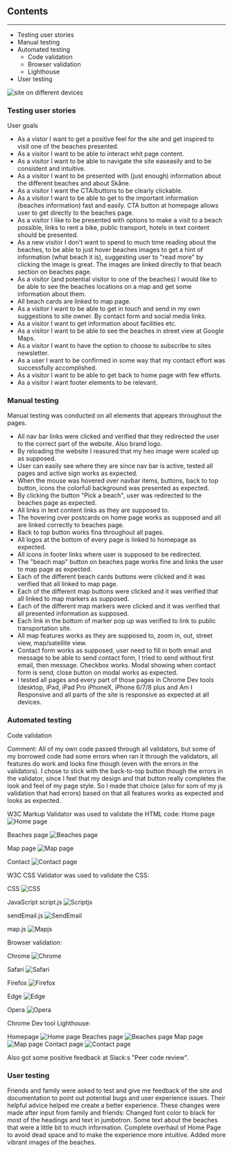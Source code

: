 ## Contents

___

* Testing user stories 
* Manual testing
* Automated testing
    * Code validation
    * Browser validation
    * Lighthouse
* User testing

![site on different devices](assets/images/mock_up.png) 

### Testing user stories

User goals

* As a vistor I want to get a positive feel for the site and get inspired to visit one of the beaches presented.
* As a visitor I want to be able to interact whit page content.
* As a visitor I want to be able to navigate the site easeasily and to be consistent and intuitive.
* As a visitor I want to be presented with (just enough) information about the different beaches and about Skåne.
* As a visitor I want the CTA/buttons to be clearly clickable. 
* As a visitor I want to be able to get to the important information (beaches information) fast and easily. CTA button at homepage allows user to get directly to the beaches page. 
* As a visitor I like to be presented with options to make a visit to a beach possible, links to rent a bike, public transport, hotels in text content should be presented. 
* As a new visitor I don't want to spend to much time reading about the beaches, to be able to just hover beaches images to get a hint of information (what beach it is), suggesting user to "read more" by clicking the image is great. The images are linked directly to that beach section on beaches page.
* As a visitor (and potential visitor to one of the beaches) I would like to be able to see the beaches locations on a map and get some information about them. 
* All beach cards are linked to map page.
* As a visitor I want to be able to get in touch and send in my own suggestions to site owner. By contact form and social media links. 
* As a visitor I want to get information about facilities etc.
* As a visitor I want to be able to see the beaches in street view at Google Maps.
* As a visitor I want to have the option to choose to subscribe to sites newsletter.  
* As a user I want to be confirmed in some way that my contact effort was successfully accomplished. 
* As a visitor I want to be able to get back to home page with few efforts. 
* As a visitor I want footer elements to be relevant. 


### Manual testing 

Manual testing was conducted on all elements that appears throughout the pages. 

* All nav bar links were clicked and verified that they redirected the user to the correct part of the website. Also brand logo.
* By reloading the website I reasured that my heo image were scaled up as supposed. 
* User can easily see where they are since nav bar is active, tested all pages and active sign works as expected.
* When the mouse was hovered over navbar items, buttons, back to top button, icons the colorfull background was presented as expected. 
* By clicking the button "Pick a beach", user was redirected to the beaches page as expected. 
* All links in text content links as they are supposed to.
* The hovering over postcards on home page works as supposed and all are linked correctly to beaches page.
* Back to top button works fina throughout all pages.
* All logos at the bottom of every page is linked to homepage as expected.
* All icons in footer links where user is supposed to be redirected. 
* The "beach map" button on beaches page works fine and links the user to map page as expected.
* Each of the different beach cards buttons were clicked and it was verified that all linked to map page.
* Each of the different map buttons were clicked and it was verified that all linked to map markers as supposed.
* Each of the different map markers were clicked and it was verified that all presented information as supposed.
* Each link in the bottom of marker pop up was verified to link to public transportation site.
* All map features works as they are supposed to, zoom in, out, street view, map/satellite view.
* Contact form works as supposed, user need to fill in both email and message to be able to send contact form, I tried to send without first email, then message. Checkbox works. Modal showing when contact form is send, close button on modal works as expected. 
* I tested all pages and every part of those pages in Chrome Dev tools (desktop, iPad, iPad Pro iPhoneX, iPhone 6/7/8 plus and Am I Responsive and all parts of the site is responsive as expected at all devices. 

### Automated testing

Code validation

Comment: All of my own code passed through all validators, but some of my borrowed code had some errors when ran it through the validators, all features do work and looks fine though (even with the errors in the validators). I chose to stick with the back-to-top button though the errors in the validator, since I feel that my design and that button really completes the look and feel of my page style. So I made that choice (also for som of my js validation that had errors) based on that all features works as expected and looks as expected.

W3C Markup Validator was used to validate the HTML code:
Home page
![Home page](assets/images/validatorw3_home.png)

Beaches page
![Beaches page](assets/images/validator_w3_beaches.png)

Map page
![Map page](assets/images/validator_w3_map.png)

Contact
![Contact page](assets/images/validator_w3_contact.png)


W3C CSS Validator was used to validate the CSS:

CSS
![CSS](assets/images/validator_w3_css.png)

JavaScript
script.js
![Scriptjs](assets/images/jshint_scriptjs.png)

sendEmail.js
![SendEmail](assets/images/jshint_sendemailjs.png)

map.js
![Mapjs](assets/images/jshint_mapjs.png)

Browser validation:

Chrome
![Chrome](assets/images/chrome.png)

Safari
![Safari](assets/images/safari.png)

Firefox
![Firefox](assets/images/firefox.png)

Edge
![Edge](assets/images/edge.png)

Opera
![Opera](assets/images/opera.png)


Chrome Dev tool Lighthouse:

Homepage
![Home page](assets/images/lighthouse_home.png) 
Beaches page
![Beaches page](assets/images/lighthouse_beaches.png)
Map page
![Map page](assets/images/lighthouse_map.png)
Contact page
![Contact page](assets/images/lighthouse_contact.png)

Also got some positive feedback at Slack:s "Peer code review".

### User testing

Friends and family were asked to test and give me feedback of the site and documentation to point out potential bugs and user experience issues. Their helpful advice helped me create a better experience.
These changes were made after input from family and friends:
Changed font color to black for most of the headings and text in jumbotron.
Some text about the beaches that were a little bit to much information.
Complete overhaul of Home Page to avoid dead space and to make the experience more intuitive.
Added more vibrant images of the beaches. 